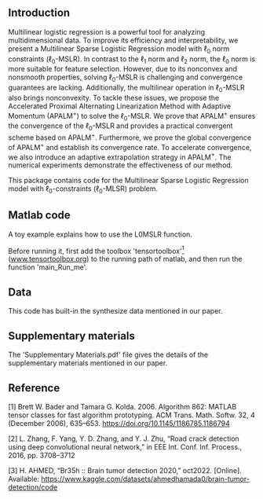 ## Introduction
Multilinear logistic regression  is a powerful tool for analyzing multidimensional data. To improve its efficiency and interpretability, we present a Multilinear Sparse Logistic Regression model with $\ell_0$ norm constraints ($\ell_0$-MSLR). In contrast to the $\ell_1$ norm and $\ell_2$ norm, the $\ell_0$ norm is more suitable for feature selection. However, due to its nonconvex and nonsmooth properties, solving $\ell_0$-MSLR is challenging and convergence guarantees are lacking. Additionally, the multilinear operation in $\ell_0$-MSLR also brings nonconvexity. To tackle these issues, we propose the Accelerated Proximal Alternating Linearization Method with Adaptive Momentum (APALM$^+$)  to solve the $\ell_0$-MSLR. We prove that APALM$^+$ ensures the convergence  of the $\ell_0$-MSLR and provides a practical convergent scheme based on APALM$^+$. Furthermore, we  prove the global convergence of APALM$^+$ and establish its convergence rate. To accelerate convergence, we also introduce an adaptive extrapolation strategy in APALM$^+$.  The numerical experiments demonstrate the effectiveness of our method. 

This package contains code for the Multilinear Sparse Logistic Regression model with $\ell_0$-constraints ($\ell_0$-MLSR) problem.

## Matlab code
A toy example explains how to use the L0MSLR function. 

Before running it, first add the toolbox 'tensortoolbox'[<sup>1</sup>](#refer-id) (www.tensortoolbox.org) to the running path of matlab, and then run the function 'main_Run_me'.  

## Data
This code has built-in the synthesize data mentioned in our paper.

## Supplementary materials
The 'Supplementary Materials.pdf' file gives the details of the supplementary materials mentioned in our paper.


## Reference
<div id="refer-id"></div>

[1] Brett W. Bader and Tamara G. Kolda. 2006. Algorithm 862: MATLAB tensor classes for fast algorithm prototyping. ACM Trans. Math. Softw. 32, 4 (December 2006), 635–653. https://doi.org/10.1145/1186785.1186794

[2] L. Zhang, F. Yang, Y. D. Zhang, and Y. J. Zhu, “Road crack detection using deep convolutional neural network,” in EEE Int. Conf. Inf. Process., 2016, pp. 3708–3712

[3] H. AHMED, “Br35h :: Brain tumor detection 2020,” oct2022. [Online]. Available: https://www.kaggle.com/datasets/ahmedhamada0/brain-tumor-detection/code
